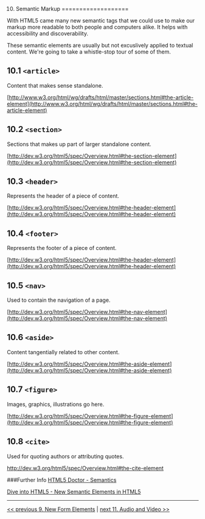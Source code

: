 10. Semantic Markup
===================

With HTML5 came many new semantic tags that we could use to make our markup more readable to both people and computers alike. It helps with accessibility and discoverability.

These semantic elements are usually but not excuslively applied to textual content. We're going to take a whistle-stop tour of some of them.

10.1 `<article>`
---------------

Content that makes sense standalone. 

[http://www.w3.org/html/wg/drafts/html/master/sections.html#the-article-element](http://www.w3.org/html/wg/drafts/html/master/sections.html#the-article-element)

10.2 `<section>`
----------------

Sections that makes up part of larger standalone content.

[http://dev.w3.org/html5/spec/Overview.html#the-section-element](http://dev.w3.org/html5/spec/Overview.html#the-section-element)

10.3 `<header>`
---------------

Represents the header of a piece of content.

[http://dev.w3.org/html5/spec/Overview.html#the-header-element](http://dev.w3.org/html5/spec/Overview.html#the-header-element)

10.4 `<footer>`
---------------

Represents the footer of a piece of content.

[http://dev.w3.org/html5/spec/Overview.html#the-header-element](http://dev.w3.org/html5/spec/Overview.html#the-header-element)

10.5 `<nav>`
------------

Used to contain the navigation of a page.

[http://dev.w3.org/html5/spec/Overview.html#the-nav-element](http://dev.w3.org/html5/spec/Overview.html#the-nav-element)

10.6 `<aside>`
--------------

Content tangentially related to other content.

[http://dev.w3.org/html5/spec/Overview.html#the-aside-element](http://dev.w3.org/html5/spec/Overview.html#the-aside-element)

10.7 `<figure>`
---------------
Images, graphics, illustrations go here.

[http://dev.w3.org/html5/spec/Overview.html#the-figure-element](http://dev.w3.org/html5/spec/Overview.html#the-figure-element)

10.8 `<cite>`
-------------
Used for quoting authors or attributing quotes.

http://dev.w3.org/html5/spec/Overview.html#the-cite-element


###Further Info
[HTML5 Doctor - Semantics](http://html5doctor.com/article-archive/#semantics) 

[Dive into HTML5 - New Semantic Elements in HTML5](http://diveintohtml5.info/semantics.html#new-elements)

---

[<< previous 9. New Form Elements](09-forms.md) | [next 11. Audio and Video >>](11-audiovideo.md)